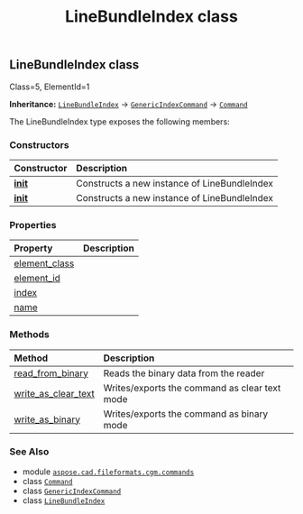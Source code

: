 ﻿---
title: LineBundleIndex class
second_title: Aspose.CAD for Python via .NET API References
description: 
type: docs
weight: 1030
url: /python-net/aspose.cad.fileformats.cgm.commands/linebundleindex/
is_root: false
---

## LineBundleIndex class

Class=5, ElementId=1



**Inheritance:** [`LineBundleIndex`](/cad/python-net/aspose.cad.fileformats.cgm.commands/linebundleindex) → 
[`GenericIndexCommand`](/cad/python-net/aspose.cad.fileformats.cgm.commands/genericindexcommand) → 
[`Command`](/cad/python-net/aspose.cad.fileformats.cgm.commands/command)



The LineBundleIndex type exposes the following members:

### Constructors
| Constructor | Description |
| :- | :- |
| [__init__](/cad/python-net/aspose.cad.fileformats.cgm.commands/linebundleindex/__init__/#aspose.cad.fileformats.cgm.CgmFile) | Constructs a new instance of LineBundleIndex |
| [__init__](/cad/python-net/aspose.cad.fileformats.cgm.commands/linebundleindex/__init__/#aspose.cad.fileformats.cgm.CgmFile-int) | Constructs a new instance of LineBundleIndex |


### Properties
| Property | Description |
| :- | :- |
| [element_class](/cad/python-net/aspose.cad.fileformats.cgm.commands/linebundleindex/element_class) |  |
| [element_id](/cad/python-net/aspose.cad.fileformats.cgm.commands/linebundleindex/element_id) |  |
| [index](/cad/python-net/aspose.cad.fileformats.cgm.commands/linebundleindex/index) |  |
| [name](/cad/python-net/aspose.cad.fileformats.cgm.commands/linebundleindex/name) |  |


### Methods
| Method | Description |
| :- | :- |
| [read_from_binary](/cad/python-net/aspose.cad.fileformats.cgm.commands/linebundleindex/read_from_binary/#aspose.cad.fileformats.cgm.IBinaryReader) | Reads the binary data from the reader |
| [write_as_clear_text](/cad/python-net/aspose.cad.fileformats.cgm.commands/linebundleindex/write_as_clear_text/#aspose.cad.fileformats.cgm.IClearTextWriter) | Writes/exports the command as clear text mode |
| [write_as_binary](/cad/python-net/aspose.cad.fileformats.cgm.commands/linebundleindex/write_as_binary/#aspose.cad.fileformats.cgm.IBinaryWriter) | Writes/exports the command as binary mode |



### See Also
* module [`aspose.cad.fileformats.cgm.commands`](..)
* class [`Command`](/cad/python-net/aspose.cad.fileformats.cgm.commands/command)
* class [`GenericIndexCommand`](/cad/python-net/aspose.cad.fileformats.cgm.commands/genericindexcommand)
* class [`LineBundleIndex`](/cad/python-net/aspose.cad.fileformats.cgm.commands/linebundleindex)
